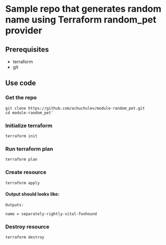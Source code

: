 # Sample repo that generates random name using Terraform random_pet provider

## Prerequisites

* terraform
* git

## Use code
### Get the repo

```
git clone https://github.com/achuchulev/module-random_pet.git
cd module-random_pet'
```
### Initialize terraform

```
terraform init
```

### Run terraform plan

```
terraform plan
```

### Create resource

```
terraform apply
```
#### Output should looks like:

```
Outputs:

name = separately-rightly-vital-foxhound
```
### Destroy resource

```
terraform destroy
```
